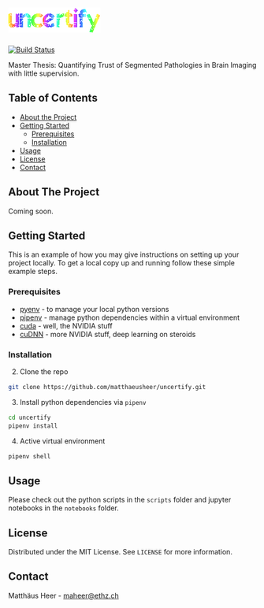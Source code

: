 # ![](assets/uncertify.gif)
[![Build Status](https://travis-ci.com/matthaeusheer/uncertify.svg?token=bUEVgaJ1xLP8HNxuqXvL&branch=master)](https://travis-ci.com/matthaeusheer/uncertify)

Master Thesis: Quantifying Trust of Segmented Pathologies in Brain Imaging with little supervision.


<!-- TABLE OF CONTENTS -->
## Table of Contents
* [About the Project](#about-the-project)
* [Getting Started](#getting-started)
  * [Prerequisites](#prerequisites)
  * [Installation](#installation)
* [Usage](#usage)
* [License](#license)
* [Contact](#contact)


<!-- ABOUT THE PROJECT -->
## About The Project
Coming soon.

<!-- GETTING STARTED -->
## Getting Started

This is an example of how you may give instructions on setting up your project locally.
To get a local copy up and running follow these simple example steps.


### Prerequisites
- [pyenv](https://github.com/pyenv/pyenv) - to manage your local python versions
- [pipenv](https://github.com/pypa/pipenv) - manage python dependencies within a virtual environment
- [cuda](https://developer.nvidia.com/cuda-toolkit) - well, the NVIDIA stuff
- [cuDNN](https://developer.nvidia.com/cudnn) - more NVIDIA stuff, deep learning on steroids


### Installation

2. Clone the repo
```sh
git clone https://github.com/matthaeusheer/uncertify.git
```
3. Install python dependencies via `pipenv`
```sh
cd uncertify
pipenv install
```
4. Active virtual environment
```sh
pipenv shell
```


<!-- USAGE EXAMPLES -->
## Usage
Please check out the python scripts in the `scripts` folder and jupyter notebooks in the `notebooks` folder.


<!-- LICENSE -->
## License
Distributed under the MIT License. See `LICENSE` for more information.


<!-- CONTACT -->
## Contact
Matthäus Heer - maheer@ethz.ch

